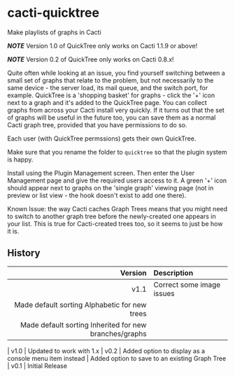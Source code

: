 # cacti-quicktree

Make playlists of graphs in Cacti

***NOTE*** Version 1.0 of QuickTree only works on Cacti 1.1.9 or above!

***NOTE*** Version 0.2 of QuickTree only works on Cacti 0.8.x!

Quite often while looking at an issue, you find yourself switching between a
small set of graphs that relate to the problem, but not necessarily to the same
device - the server load, its mail queue, and the switch port, for example.
QuickTree is a 'shopping basket' for graphs - click the '+' icon next to a graph
and it's added to the QuickTree page. You can collect graphs from across your
Cacti install very quickly. If it turns out that the set of graphs will be
useful in the future too, you can save them as a normal Cacti graph tree,
provided that you have permissions to do so.

Each user (with QuickTree permssions) gets their own QuickTree.

Make sure that you rename the folder to `quicktree` so that the plugin system is
happy.

Install using the Plugin Management screen. Then enter the User Management page
and give the required users access to it. A green '+' icon should appear next to
graphs on the 'single graph' viewing page (not in preview or list view - the
hook doesn't exist to add one there).

Known Issue: the way Cacti caches Graph Trees means that you might need to
switch to another graph tree before the newly-created one appears in your list.
This is true for Cacti-created trees too, so it seems to just be how it is.

## History

Version | Description
---: | :---
v1.1 | Correct some image issues
 |  Made default sorting Alphabetic for new trees
 | Made default sorting Inherited for new branches/graphs
 |
v1.0 | Updated to work with 1.x
 |
v0.2 | Added option to display as a console menu item instead
 | Added option to save to an existing Graph Tree
 |
v0.1 | Initial Release
